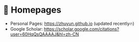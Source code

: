 # 📎 Homepages

- Personal Pages: https://zhuyun.github.io (updated recently🔥)
- Google Scholar: https://scholar.google.com/citations?user=60HqQsQAAAAJ&hl=zh-CN
